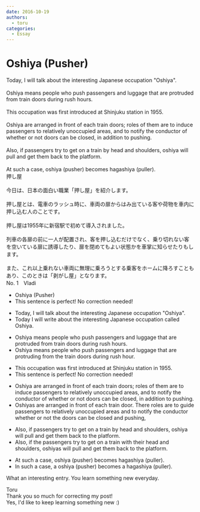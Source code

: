 ```yaml
---
date: 2016-10-19
authors:
  - toru
categories:
  - Essay
---
```


<h1 id="subject_show">Oshiya (Pusher)</h1>
<div class="date" hidden>Oct 19, 2016 08:38</div>
<div id="post"><div id="body_show_ori">
Today, I will talk about the interesting Japanese occupation "Oshiya".<br/><br/>Oshiya means people who push passengers and luggage that are protruded from train doors during rush hours.<br/><br/>This occupation was first introduced at Shinjuku station in 1955.<br/><br/>Oshiya are arranged in front of each train doors; roles of them are to induce passengers to relatively unoccupied areas, and to notify the conductor of whether or not doors can be closed, in addition to pushing.<br/><br/>Also, if passengers try to get on a train by head and shoulders, oshiya will pull and get them back to the platform.<br/><br/>At such a case, oshiya (pusher) becomes hagashiya (puller).
</div></div>

<!-- more -->

<div id="post_ja"><div id="body_show_mo">
押し屋<br/><br/>今日は、日本の面白い職業「押し屋」を紹介します。<br/><br/>押し屋とは、電車のラッシュ時に、車両の扉からはみ出ている客や荷物を車内に押し込む人のことです。<br/><br/>押し屋は1955年に新宿駅で初めて導入されました。<br/><br/>列車の各扉の前に一人が配置され、客を押し込むだけでなく、乗り切れない客を空いている扉に誘導したり、扉を閉めてもよい状態かを車掌に知らせたりもします。<br/><br/>また、これ以上乗れない車両に無理に乗ろうとする乗客をホームに降ろすこともあり、このときは「剥がし屋」となります。
</div></div>
<div id="block"><div class="first_name"> No. 1　<span class="just_name">Vladi</span></div><div id="block2">
<ul class="correction_field">
<li class="incorrect">Oshiya (Pusher)</li>
<li class="corrected perfect">This sentence is perfect! No correction needed!</li>
</ul>
<ul class="correction_field">
<li class="incorrect">Today, I will talk about the interesting Japanese occupation "Oshiya".</li>
<li class="corrected correct">
Today I will write about the interesting Japanese occupation called Oshiya.
</li>
</ul>
<ul class="correction_field">
<li class="incorrect">Oshiya means people who push passengers and luggage that are protruded from train doors during rush hours.</li>
<li class="corrected correct">
Oshiya means people who push passengers and luggage that are protruding from the train doors during rush hour.
</li>
</ul>
<ul class="correction_field">
<li class="incorrect">This occupation was first introduced at Shinjuku station in 1955.</li>
<li class="corrected perfect">This sentence is perfect! No correction needed!</li>
</ul>
<ul class="correction_field">
<li class="incorrect">Oshiya are arranged in front of each train doors; roles of them are to induce passengers to relatively unoccupied areas, and to notify the conductor of whether or not doors can be closed, in addition to pushing.</li>
<li class="corrected correct">
Oshiyas are arranged in front of each train door. There roles are to guide passengers to relatively unoccupied areas and to notify the conductor whether or not the doors can be closed and pushing, 
</li>
</ul>
<ul class="correction_field">
<li class="incorrect">Also, if passengers try to get on a train by head and shoulders, oshiya will pull and get them back to the platform.</li>
<li class="corrected correct">
Also, if the passengers try to get on a train with their head and shoulders, oshiyas will pull and get them back to the platform.
</li>
</ul>
<ul class="correction_field">
<li class="incorrect">At such a case, oshiya (pusher) becomes hagashiya (puller).</li>
<li class="corrected correct">
In such a case, a oshiya (pusher) becomes a hagashiya (puller).
</li>
</ul>
<p class="comment_small">
 What an interesting entry. You learn something new everyday.
</p>

</div><div class="name"><span class="just_name">Toru</span><br>
Thank you so much for correcting my post!<br/>Yes, I'd like to keep learning something new  :)
</div>
</div>
